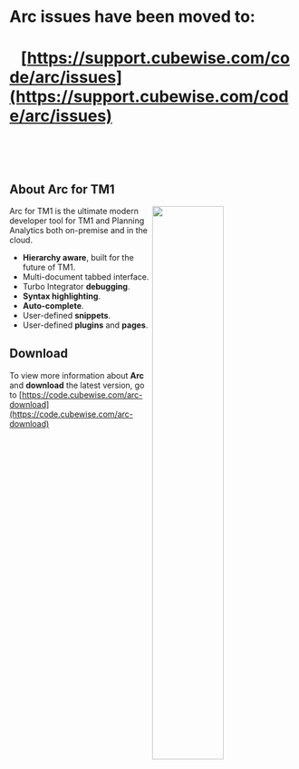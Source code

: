 # Arc issues have been moved to:
# &nbsp;&nbsp;&nbsp;[https://support.cubewise.com/code/arc/issues](https://support.cubewise.com/code/arc/issues)

<br/>
<br/>
<br/>

## About Arc for TM1
<img align="right" width="50%" src="https://static1.squarespace.com/static/5268c662e4b0269256614e9a/t/5ab047476d2a73ff3a99a5fc/1521502030061/arc-logo.png?format=1000w" />

Arc for TM1 is the ultimate modern developer tool for TM1 and Planning Analytics both on-premise and in the cloud. 
  
* **Hierarchy aware**, built for the future of TM1.
* Multi-document tabbed interface.
* Turbo Integrator **debugging**.
* **Syntax highlighting**.
* **Auto-complete**.
* User-defined **snippets**.
* User-defined **plugins** and **pages**.

## Download
To view more information about **Arc** and **download** the latest version, go to [https://code.cubewise.com/arc-download](https://code.cubewise.com/arc-download)
    


